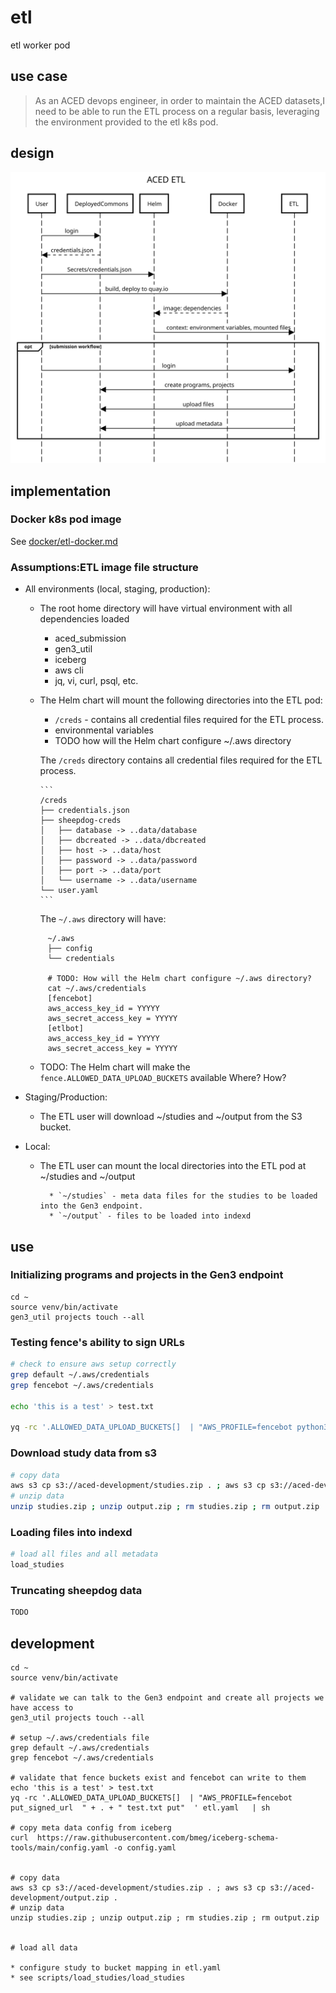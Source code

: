 # etl
etl worker pod

## use case

> As an ACED devops engineer, in order to maintain the ACED datasets,I need to be able to run the ETL process on a regular basis, leveraging the environment provided to the etl k8s pod.


## design

![image](./docs/aced-etl.svg)

## implementation

### Docker k8s pod image

See [docker/etl-docker.md](./docker/etl-docker.md)

### Assumptions:ETL image file structure

* All environments (local, staging, production):

  * The root home directory will have virtual environment with all dependencies loaded
    * aced_submission
    * gen3_util
    * iceberg
    * aws cli
    * jq, vi, curl, psql, etc. 
  
  * The Helm chart will mount the following directories into the ETL pod: 
    * `/creds` - contains all credential files required for the ETL process.
    * environmental variables
    * TODO how will the Helm chart configure ~/.aws directory
 
    The `/creds` directory contains all credential files required for the ETL process.

        ```
        /creds
        ├── credentials.json
        ├── sheepdog-creds
        │   ├── database -> ..data/database
        │   ├── dbcreated -> ..data/dbcreated
        │   ├── host -> ..data/host
        │   ├── password -> ..data/password
        │   ├── port -> ..data/port
        │   └── username -> ..data/username
        └── user.yaml
        ```
    The `~/.aws` directory will have:
  
   ```
        ~/.aws
        ├── config
        └── credentials
  
        # TODO: How will the Helm chart configure ~/.aws directory?
        cat ~/.aws/credentials
        [fencebot] 
        aws_access_key_id = YYYYY
        aws_secret_access_key = YYYYY
        [etlbot] 
        aws_access_key_id = YYYYY
        aws_secret_access_key = YYYYY

    ```
  
  * TODO: The Helm chart will make the `fence.ALLOWED_DATA_UPLOAD_BUCKETS` available Where? How?

* Staging/Production:
  * The ETL user will download ~/studies and ~/output from the S3 bucket.

* Local:
  * The ETL user can mount the local directories into the ETL pod at ~/studies and ~/output

          * `~/studies` - meta data files for the studies to be loaded into the Gen3 endpoint.
          * `~/output` - files to be loaded into indexd

## use

### Initializing programs and projects in the Gen3 endpoint 

```commandline
cd ~
source venv/bin/activate
gen3_util projects touch --all

```

### Testing fence's ability to sign URLs


```sh
# check to ensure aws setup correctly
grep default ~/.aws/credentials
grep fencebot ~/.aws/credentials  

echo 'this is a test' > test.txt

yq -rc '.ALLOWED_DATA_UPLOAD_BUCKETS[]  | "AWS_PROFILE=fencebot python3 ./put_signed_url  " + . + " test.txt put"  ' etl.yaml  | sh
```


### Download study data from s3

```sh
# copy data
aws s3 cp s3://aced-development/studies.zip . ; aws s3 cp s3://aced-development/output.zip .
# unzip data
unzip studies.zip ; unzip output.zip ; rm studies.zip ; rm output.zip  
```

### Loading files into indexd

```sh
# load all files and all metadata
load_studies  

```

### Truncating sheepdog data

```sh
TODO
```


## development

```commandline
cd ~
source venv/bin/activate

# validate we can talk to the Gen3 endpoint and create all projects we have access to
gen3_util projects touch --all

# setup ~/.aws/credentials file
grep default ~/.aws/credentials
grep fencebot ~/.aws/credentials

# validate that fence buckets exist and fencebot can write to them
echo 'this is a test' > test.txt
yq -rc '.ALLOWED_DATA_UPLOAD_BUCKETS[]  | "AWS_PROFILE=fencebot put_signed_url  " + . + " test.txt put"  ' etl.yaml   | sh 

# copy meta data config from iceberg
curl  https://raw.githubusercontent.com/bmeg/iceberg-schema-tools/main/config.yaml -o config.yaml


# copy data
aws s3 cp s3://aced-development/studies.zip . ; aws s3 cp s3://aced-development/output.zip .
# unzip data
unzip studies.zip ; unzip output.zip ; rm studies.zip ; rm output.zip 


# load all data

* configure study to bucket mapping in etl.yaml
* see scripts/load_studies/load_studies

```